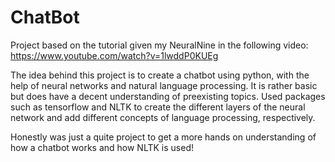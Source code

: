 # ChatBot
Project based on the tutorial given my NeuralNine in the following video: https://www.youtube.com/watch?v=1lwddP0KUEg

The idea behind this project is to create a chatbot using python, with the help of neural networks and natural language processing. It is rather basic but does have a decent understanding of preexisting topics. 
Used packages such as tensorflow and NLTK to create the different layers of the neural network and add different concepts of language processing, respectively.

Honestly was just a quite project to get a more hands on understanding of how a chatbot works and how NLTK is used!
